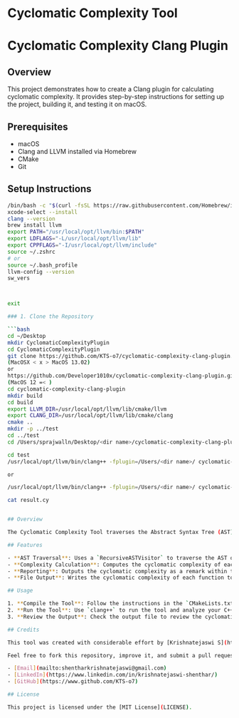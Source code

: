 # Cyclomatic Complexity Tool

# Cyclomatic Complexity Clang Plugin

## Overview

This project demonstrates how to create a Clang plugin for calculating cyclomatic complexity. It provides step-by-step instructions for setting up the project, building it, and testing it on macOS.

## Prerequisites

- macOS
- Clang and LLVM installed via Homebrew
- CMake
- Git

## Setup Instructions

 ```bash
/bin/bash -c "$(curl -fsSL https://raw.githubusercontent.com/Homebrew/install/HEAD/install.sh)"
xcode-select --install
clang --version
brew install llvm
export PATH="/usr/local/opt/llvm/bin:$PATH"
export LDFLAGS="-L/usr/local/opt/llvm/lib"
export CPPFLAGS="-I/usr/local/opt/llvm/include"
source ~/.zshrc
# or
source ~/.bash_profile
llvm-config --version
sw_vers



exit

### 1. Clone the Repository

```bash
cd ~/Desktop
mkdir CyclomaticComplexityPlugin
cd CyclomaticComplexityPlugin
git clone https://github.com/KTS-o7/cyclomatic-complexity-clang-plugin.git
(MacOSX < x > MacOS 13.02)
or
https://github.com/Developer1010x/cyclomatic-complexity-clang-plugin.git
(MacOS 12 =< )
cd cyclomatic-complexity-clang-plugin
mkdir build
cd build
export LLVM_DIR=/usr/local/opt/llvm/lib/cmake/llvm
export CLANG_DIR=/usr/local/opt/llvm/lib/cmake/clang
cmake ..
mkdir -p ../test
cd ../test
cd /Users/sprajwalln/Desktop/<dir name>/cyclomatic-complexity-clang-plugin

cd test
/usr/local/opt/llvm/bin/clang++ -fplugin=/Users/<dir name>/ cyclomatic-complexity-clang-plugin/build/libCyclomaticComplexity.dylib -o sample sample.cpp

or

/usr/local/opt/llvm/bin/clang++ -fplugin=/Users/<dir name>/ cyclomatic-complexity-clang-plugin/build/libCyclomaticComplexity.so -o sample sample.cpp

cat result.cy


## Overview

The Cyclomatic Complexity Tool traverses the Abstract Syntax Tree (AST) of C++ code to calculate and report the cyclomatic complexity of each function. Cyclomatic complexity is a software metric used to indicate the complexity of a program by counting the number of linearly independent paths through its source code. This metric helps in understanding the intricacy of a function and, consequently, the overall complexity of the program.

## Features

- **AST Traversal**: Uses a `RecursiveASTVisitor` to traverse the AST of the C++ code.
- **Complexity Calculation**: Computes the cyclomatic complexity of each function by counting decision points (branching statements).
- **Reporting**: Outputs the cyclomatic complexity as a remark within the code.
- **File Output**: Writes the cyclomatic complexity of each function to a file for easy access and review.

## Usage

1. **Compile the Tool**: Follow the instructions in the `CMakeLists.txt` to compile the plugin.
2. **Run the Tool**: Use `clang++` to run the tool and analyze your C++ code.
3. **Review the Output**: Check the output file to review the cyclomatic complexity of each function.

## Credits

This tool was created with considerable effort by [Krishnatejaswi S](https://www.github.com/KTS-o7). If you find this code useful, please consider giving credit and starring the repository on GitHub.

Feel free to fork this repository, improve it, and submit a pull request. For any questions or contributions, you can reach out via:

- [Email](mailto:shentharkrishnatejaswi@gmail.com)
- [LinkedIn](https://www.linkedin.com/in/krishnatejaswi-shenthar/)
- [GitHub](https://www.github.com/KTS-o7)

## License

This project is licensed under the [MIT License](LICENSE).
